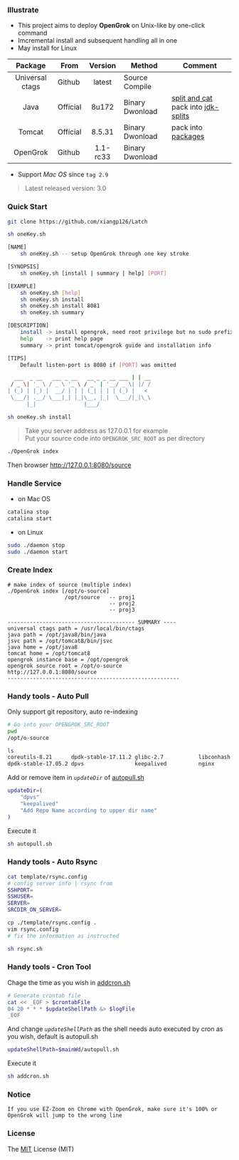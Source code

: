 ### Illustrate
- This project aims to deploy **OpenGrok** on Unix-like by one-click command
- Imcremental install and subsequent handling all in one
- May install for Linux

Package | From | Version | Method | Comment
:---:|---|:---: | --- | ---
Universal ctags | Github | latest | Source Compile
Java | Official | 8u172 | Binary Dwonload | [split and cat](https://github.com/xiangp126/split-and-cat) pack into [jdk-splits](./packages/jdk-splits)
Tomcat | Official | 8.5.31 | Binary Dwonload | pack into [packages](./packages)
OpenGrok | Github | 1.1-rc33 | Binary Dwonload
- Support *Mac OS* since `tag 2.9`

> Latest released version: 3.0

### Quick Start
```bash
git clone https://github.com/xiangp126/Latch
```
```bash
sh oneKey.sh

[NAME]
    sh oneKey.sh -- setup OpenGrok through one key stroke

[SYNOPSIS]
    sh oneKey.sh [install | summary | help] [PORT]

[EXAMPLE]
    sh oneKey.sh [help]
    sh oneKey.sh install
    sh oneKey.sh install 8081
    sh oneKey.sh summary

[DESCRIPTION]
    install -> install opengrok, need root privilege but no sudo prefix
    help    -> print help page
    summary -> print tomcat/opengrok guide and installation info

[TIPS]
    Default listen-port is 8080 if [PORT] was omitted

  ___  _ __   ___ _ __   __ _ _ __ ___ | | __
 / _ \| '_ \ / _ \ '_ \ / _` | '__/ _ \| |/ /
| (_) | |_) |  __/ | | | (_| | | | (_) |   <
 \___/| .__/ \___|_| |_|\__, |_|  \___/|_|\_\
      |_|               |___/
```
```bash
sh oneKey.sh install
```
> Take you server address as 127.0.0.1 for example<br>
> Put your source code into `OPENGROK_SRC_ROOT` as per directory

```bash
./OpenGrok index
```
Then browser <http://127.0.0.1:8080/source>

### Handle Service
- on Mac OS

```bash
catalina stop
catalina start
```
- on Linux

```bash
sudo ./daemon stop
sudo ./daemon start
```

### Create Index
```
# make index of source (multiple index)
./OpenGrok index [/opt/o-source]
                  /opt/source   -- proj1
                                -- proj2
                                -- proj3

---------------------------------------- SUMMARY ----
universal ctags path = /usr/local/bin/ctags
java path = /opt/java8/bin/java
jsvc path = /opt/tomcat8/bin/jsvc
java home = /opt/java8
tomcat home = /opt/tomcat8
opengrok instance base = /opt/opengrok
opengrok source root = /opt/o-source
http://127.0.0.1:8080/source
------------------------------------------------------
```

### Handy tools - Auto Pull
Only support git repository, auto re-indexing

```bash
# Go into your OPENGROK_SRC_ROOT
pwd
/opt/o-source

ls
coreutils-8.21      dpdk-stable-17.11.2 glibc-2.7           libconhash
dpdk-stable-17.05.2 dpvs                keepalived          nginx
```
Add or remove item in *`updateDir`* of [autopull.sh](./autopull.sh)

```bash
updateDir=(
    "dpvs"
    "keepalived"
    "Add Repo Name according to upper dir name"
)
```

Execute it

```bash
sh autopull.sh
```

### Handy tools - Auto Rsync
```bash
cat template/rsync.config
# config server info | rsync from
SSHPORT=
SSHUSER=
SERVER=
SRCDIR_ON_SERVER=

cp ./template/rsync.config .
vim rsync.config
# fix the information as instructed
```

```bash
sh rsync.sh
```

### Handy tools - Cron Tool
Chage the time as you wish in [addcron.sh](./addcron.sh)

```bash
# Generate crontab file
cat << _EOF > $crontabFile
04 20 * * * $updateShellPath &> $logFile
_EOF
```

And change *`updateShellPath`* as the shell needs auto executed by cron as you wish, default is autopull.sh

```bash
updateShellPath=$mainWd/autopull.sh
```

Execute it

```bash
sh addcron.sh
```

### Notice
    If you use EZ-Zoom on Chrome with OpenGrok, make sure it's 100% or OpenGrok will jump to the wrong line

### License
The [MIT](./LICENSE.txt) License (MIT)
